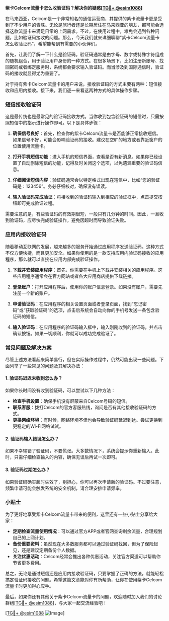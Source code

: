 **紫卡Celcom流量卡怎么收验证码？解决你的疑惑[[TG💪+ @esim1088](https://t.me/s/esim1088)]**

在马来西亚，Celcom是一个非常知名的通信运营商，其提供的紫卡流量卡更是受到了不少用户的青睐。无论是旅行者还是长期居住在马来西亚的朋友，都可能会选择这款流量卡来满足日常的上网需求。不过，在使用过程中，难免会遇到各种问题，比如验证码接收的问题。那么，今天我们就来详细聊聊“紫卡Celcom流量卡怎么收验证码”，希望能帮到有需要的小伙伴们。

首先，让我们了解一下什么是验证码。验证码通常是由字母、数字或特殊字符组成的随机组合，用于验证用户身份的一种方式。在很多场景下，比如注册新账号、找回密码或者绑定服务时，系统都会要求输入验证码。而当涉及到国际通信时，验证码的接收就显得尤为重要了。

对于持有紫卡Celcom流量卡的用户来说，接收验证码的方式主要有两种：短信接收和应用内接收。接下来，我们逐一来看这两种方式的具体操作步骤。

### 短信接收验证码

这是最传统也是最常见的验证码接收方式。当你收到包含验证码的短信时，只需按照短信中的指示进行操作即可。以下是具体步骤：

1. **确保信号良好**：首先，检查你的紫卡Celcom流量卡是否能够正常接收短信。如果信号不好，可能会影响验证码的接收。建议在空旷的地方或者靠近窗户的位置使用流量卡。

2. **打开手机短信功能**：进入手机的短信界面，查看是否有新消息。如果你已经设置了自动删除短信的功能，记得及时关闭这个选项，以免遗漏重要的验证码信息。

3. **仔细阅读短信内容**：验证码通常会以特定格式出现在短信中，比如“您的验证码是：123456”。务必仔细核对，确保没有误读。

4. **输入验证码完成验证**：将接收到的验证码输入到相应的验证框中，点击提交按钮即可完成验证过程。

需要注意的是，有些验证码的有效期很短，一般只有几分钟的时间。因此，一旦收到验证码，应尽快完成验证操作，避免因超时而导致验证失败。

### 应用内接收验证码

随着移动互联网的发展，越来越多的服务开始通过应用程序发送验证码。这种方式不仅方便快捷，而且更加安全。如果你使用的是一款支持应用内验证码接收的应用程序，那么就可以直接在应用内部完成验证操作。

1. **下载并安装应用程序**：首先，你需要在手机上下载并安装相关的应用程序。这些应用程序通常会在官方网站或者各大应用商店提供下载链接。

2. **登录账户**：打开应用程序后，使用你的账户信息登录。如果没有账户，需要先注册一个新的账户。

3. **申请验证码**：在应用程序的相关设置页面或者登录页面，找到“忘记密码”或“获取验证码”的选项，点击后系统会自动向你的手机号发送一条包含验证码的短信。

4. **输入验证码**：在应用程序的验证码输入框中，输入刚刚收到的验证码，并点击确认按钮。如果一切顺利，你就可以成功完成验证了。

### 常见问题及解决方案

尽管上述方法看起来简单易行，但在实际操作过程中，仍然可能出现一些问题。下面列举了一些常见的问题及其解决办法：

#### 1. 验证码迟迟未收到怎么办？

如果你长时间没有收到验证码，可以尝试以下几种方法：

- **检查手机设置**：确保手机没有屏蔽来自Celcom号码的短信。
- **联系客服**：拨打Celcom的官方客服热线，询问是否有其他接收验证码的方式。
- **更换网络环境**：有时候，网络环境不佳也会导致验证码延迟到达。尝试更换到更稳定的Wi-Fi网络试试。

#### 2. 验证码输入错误怎么办？

如果不幸输错了验证码，不要慌张。大多数情况下，系统会提示你重新输入。此时，只需仔细检查输入的内容，确保无误后再试一次即可。

#### 3. 验证码过期怎么办？

如果验证码确实超时失效了，别担心，你可以再次申请新的验证码。不过要注意，频繁申请可能会触发系统的安全机制，请合理安排申请频率。

### 小贴士

为了更好地享受紫卡Celcom流量卡带来的便利，这里还有一些小贴士分享给大家：

- **定期检查流量使用情况**：可以通过官方APP或者官网查询剩余流量，合理规划自己的上网计划。
- **备份重要资料**：虽然现在大多数服务都可以通过验证码找回，但为了保险起见，还是建议定期备份个人数据。
- **关注优惠活动**：Celcom经常会推出各种优惠活动，关注官方渠道可以帮助你节省更多费用。

总之，无论是通过短信还是应用内接收验证码，只要掌握了正确的方法，就能轻松搞定验证码接收的问题。希望这篇文章能对你有所帮助，让你在使用紫卡Celcom流量卡时更加得心应手。

最后，如果你还有其他关于紫卡Celcom流量卡的问题，欢迎随时加入我们的讨论群组[[TG💪+ @esim1088](https://t.me/s/esim1088)]，与大家一起交流经验吧！

[[TG💪+ @esim1088](https://t.me/s/esim1088) ![Image](https://i.postimg.cc/4NQfJmqS/Snipaste-2025-05-13-00-14-12.png)]